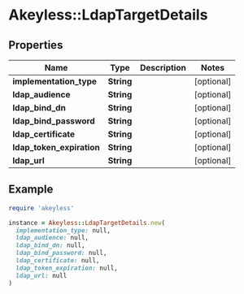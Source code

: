 # Akeyless::LdapTargetDetails

## Properties

| Name | Type | Description | Notes |
| ---- | ---- | ----------- | ----- |
| **implementation_type** | **String** |  | [optional] |
| **ldap_audience** | **String** |  | [optional] |
| **ldap_bind_dn** | **String** |  | [optional] |
| **ldap_bind_password** | **String** |  | [optional] |
| **ldap_certificate** | **String** |  | [optional] |
| **ldap_token_expiration** | **String** |  | [optional] |
| **ldap_url** | **String** |  | [optional] |

## Example

```ruby
require 'akeyless'

instance = Akeyless::LdapTargetDetails.new(
  implementation_type: null,
  ldap_audience: null,
  ldap_bind_dn: null,
  ldap_bind_password: null,
  ldap_certificate: null,
  ldap_token_expiration: null,
  ldap_url: null
)
```

